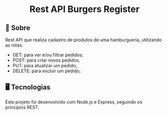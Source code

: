 <div align=center>
<h1>Rest API Burgers Register</h1>
</div>

## 📝 Sobre

Rest API que realiza cadastro de produtos de uma hamburgueria, utilizando as rotas:

- GET: para ver e/ou filtrar pedidos;
- POST: para criar novos pedidos;
- PUT: para atualizar um pedido;
- DELETE: para excluir um pedido;

## 🖥 Tecnologias

Este projeto foi desenvolvido com Node.js e Express, seguindo os princípios REST.
